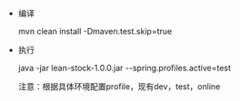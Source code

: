 - 编译

    mvn clean install -Dmaven.test.skip=true
    
- 执行

    java -jar lean-stock-1.0.0.jar --spring.profiles.active=test
    
    注意：根据具体环境配置profile，现有dev，test，online